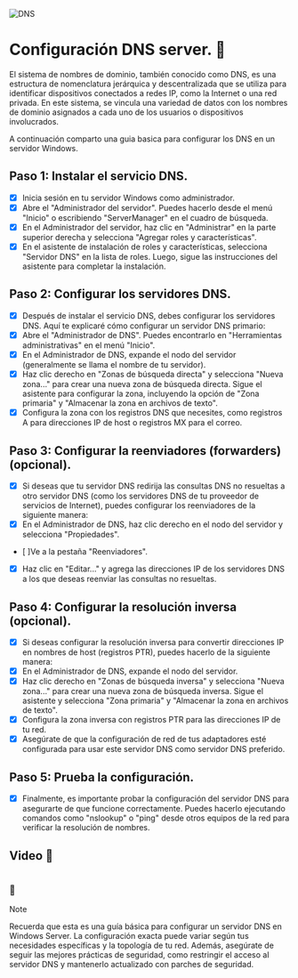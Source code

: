 ![DNS](https://github.com/wobistdu003/Administracion-servidores-windows/assets/110427600/bf76048e-42e5-470e-a33f-9c314832243d)

# Configuración DNS server. :page_facing_up:
El sistema de nombres de dominio, también conocido como DNS, es una estructura de nomenclatura jerárquica y descentralizada que se utiliza para 
identificar dispositivos conectados a redes IP, como la Internet o una red privada. En este sistema, se vincula una variedad de datos con los 
nombres de dominio asignados a cada uno de los usuarios o dispositivos involucrados.

A continuación comparto una guia basica para configurar los DNS en un servidor Windows.

## Paso 1: Instalar el servicio DNS.

- [x] Inicia sesión en tu servidor Windows como administrador.
- [x] Abre el "Administrador del servidor". Puedes hacerlo desde el menú "Inicio" o escribiendo "ServerManager" en el cuadro de búsqueda.
- [x] En el Administrador del servidor, haz clic en "Administrar" en la parte superior derecha y selecciona "Agregar roles y características".
- [x] En el asistente de instalación de roles y características, selecciona "Servidor DNS" en la lista de roles. Luego, sigue las instrucciones
      del asistente para completar la instalación.

## Paso 2: Configurar los servidores DNS. 

- [x] Después de instalar el servicio DNS, debes configurar los servidores DNS. Aquí te explicaré cómo configurar un servidor DNS primario:
- [x] Abre el "Administrador de DNS". Puedes encontrarlo en "Herramientas administrativas" en el menú "Inicio".
- [x] En el Administrador de DNS, expande el nodo del servidor (generalmente se llama el nombre de tu servidor).
- [x] Haz clic derecho en "Zonas de búsqueda directa" y selecciona "Nueva zona..." para crear una nueva zona de búsqueda directa. Sigue el
      asistente para configurar la zona, incluyendo la opción de "Zona primaria" y "Almacenar la zona en archivos de texto".
- [x] Configura la zona con los registros DNS que necesites, como registros A para direcciones IP de host o registros MX para el correo.

## Paso 3: Configurar la reenviadores (forwarders) (opcional).

- [x] Si deseas que tu servidor DNS redirija las consultas DNS no resueltas a otro servidor DNS (como los servidores DNS de tu proveedor de
      servicios de Internet), puedes configurar los reenviadores de la siguiente manera:
- [x] En el Administrador de DNS, haz clic derecho en el nodo del servidor y selecciona "Propiedades".
- [ ]Ve a la pestaña "Reenviadores".
- [x] Haz clic en "Editar..." y agrega las direcciones IP de los servidores DNS a los que deseas reenviar las consultas no resueltas.

## Paso 4: Configurar la resolución inversa (opcional).

- [x] Si deseas configurar la resolución inversa para convertir direcciones IP en nombres de host (registros PTR), puedes hacerlo de la siguiente manera:
- [x] En el Administrador de DNS, expande el nodo del servidor.
- [x] Haz clic derecho en "Zonas de búsqueda inversa" y selecciona "Nueva zona..." para crear una nueva zona de búsqueda inversa. Sigue el asistente y selecciona
      "Zona primaria" y "Almacenar la zona en archivos de texto".
- [x] Configura la zona inversa con registros PTR para las direcciones IP de tu red.
- [x] Asegúrate de que la configuración de red de tus adaptadores esté configurada para usar este servidor DNS como servidor DNS preferido.

## Paso 5: Prueba la configuración.
- [x] Finalmente, es importante probar la configuración del servidor DNS para asegurarte de que funcione correctamente. Puedes hacerlo ejecutando comandos
      como "nslookup" o "ping" desde otros equipos de la red para verificar la resolución de nombres.

## Video :movie_camera:


# 
### :loudspeaker:
> [!NOTE]
> Recuerda que esta es una guía básica para configurar un servidor DNS en Windows Server. La configuración exacta puede variar según tus necesidades específicas
> y la topología de tu red. Además, asegúrate de seguir las mejores prácticas de seguridad, como restringir el acceso al servidor DNS y mantenerlo actualizado con
> parches de seguridad.
